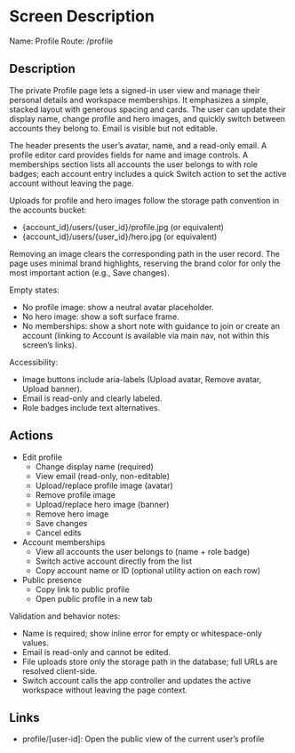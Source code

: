 # Screen Description

Name: Profile
Route: /profile

## Description
The private Profile page lets a signed-in user view and manage their personal details and workspace memberships. It emphasizes a simple, stacked layout with generous spacing and cards. The user can update their display name, change profile and hero images, and quickly switch between accounts they belong to. Email is visible but not editable.

The header presents the user’s avatar, name, and a read-only email. A profile editor card provides fields for name and image controls. A memberships section lists all accounts the user belongs to with role badges; each account entry includes a quick Switch action to set the active account without leaving the page.

Uploads for profile and hero images follow the storage path convention in the accounts bucket:
- {account_id}/users/{user_id}/profile.jpg (or equivalent)
- {account_id}/users/{user_id}/hero.jpg (or equivalent)

Removing an image clears the corresponding path in the user record. The page uses minimal brand highlights, reserving the brand color for only the most important action (e.g., Save changes).

Empty states:
- No profile image: show a neutral avatar placeholder.
- No hero image: show a soft surface frame.
- No memberships: show a short note with guidance to join or create an account (linking to Account is available via main nav, not within this screen’s links).

Accessibility:
- Image buttons include aria-labels (Upload avatar, Remove avatar, Upload banner).
- Email is read-only and clearly labeled.
- Role badges include text alternatives.

## Actions
- Edit profile
  - Change display name (required)
  - View email (read-only, non-editable)
  - Upload/replace profile image (avatar)
  - Remove profile image
  - Upload/replace hero image (banner)
  - Remove hero image
  - Save changes
  - Cancel edits
- Account memberships
  - View all accounts the user belongs to (name + role badge)
  - Switch active account directly from the list
  - Copy account name or ID (optional utility action on each row)
- Public presence
  - Copy link to public profile
  - Open public profile in a new tab

Validation and behavior notes:
- Name is required; show inline error for empty or whitespace-only values.
- Email is read-only and cannot be edited.
- File uploads store only the storage path in the database; full URLs are resolved client-side.
- Switch account calls the app controller and updates the active workspace without leaving the page context.

## Links
- profile/[user-id]: Open the public view of the current user’s profile